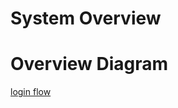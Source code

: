 # System Overview
# Overview Diagram
[login flow](https://drive.google.com/file/d/1gP4fVwX9vjOVqCKJ2XYUMBYEn0ngH0cG/view?usp=sharing)
